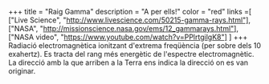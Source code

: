 +++
title = "Raig Gamma"
description = "A per ells!"
color = "red"
links =[
  ["Live Science", "http://www.livescience.com/50215-gamma-rays.html"],
  ["NASA", "http://missionscience.nasa.gov/ems/12_gammarays.html"],
  ["NASA video", "https://www.youtube.com/watch?v=PPlrtgilgK8"]
]
+++
Radiació electromagnètica ionitzant d'extrema freqüència (per sobre dels 10 exahertz). Es tracta del rang més energètic de l'espectre electromagnètic. La direcció amb la que arriben a la Terra ens indica la direcció on es van originar.
